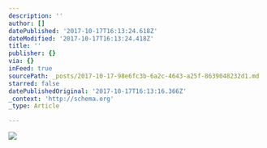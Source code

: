 ```yaml
---
description: ''
author: []
datePublished: '2017-10-17T16:13:24.618Z'
dateModified: '2017-10-17T16:13:24.418Z'
title: ''
publisher: {}
via: {}
inFeed: true
sourcePath: _posts/2017-10-17-98e6fc3b-6a2c-4643-a25f-8639048232d1.md
starred: false
datePublishedOriginal: '2017-10-17T16:13:16.366Z'
_context: 'http://schema.org'
_type: Article

---
```

![](https://the-grid-user-content.s3-us-west-2.amazonaws.com/a383a012-f419-42d7-a295-931b543ba32e.jpg)
